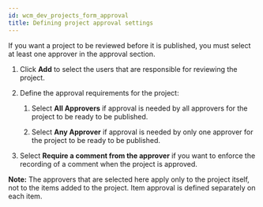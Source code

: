 ```yaml
---
id: wcm_dev_projects_form_approval
title: Defining project approval settings
---
```





If you want a project to be reviewed before it is published, you must select at least one approver in the approval section.

1.  Click **Add** to select the users that are responsible for reviewing the project.

2.  Define the approval requirements for the project:

    1.  Select **All Approvers** if approval is needed by all approvers for the project to be ready to be published.

    2.  Select **Any Approver** if approval is needed by only one approver for the project to be ready to be published.

3.  Select **Require a comment from the approver** if you want to enforce the recording of a comment when the project is approved.


**Note:** The approvers that are selected here apply only to the project itself, not to the items added to the project. Item approval is defined separately on each item.

